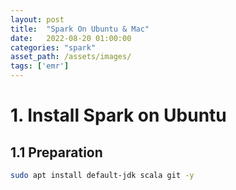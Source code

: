 ```yaml
---
layout: post
title:  "Spark On Ubuntu & Mac"
date:   2022-08-20 01:00:00
categories: "spark"
asset_path: /assets/images/
tags: ['emr']
---
```


# 1. Install Spark on Ubuntu

## 1.1 Preparation

```bash
sudo apt install default-jdk scala git -y
```